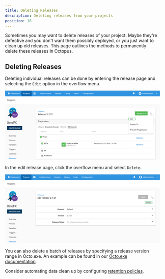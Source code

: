 ```yaml
---
title: Deleting Releases
description: Deleting releases from your projects
position: 18
---
```


Sometimes you may want to delete releases of your project. Maybe they're defective and you don't want them possibly deployed, or you just want to clean up old releases. This page outlines the methods to permanently delete these releases in Octopus.

## Deleting Releases

Deleting individual releases can be done by entering the release page and selecting the `Edit` option in the overflow menu.

![Edit release](edit-release.png "width=500")

In the edit release page, click the overflow menu and select `Delete`.

![Delete release](delete-release.png "width=500")

You can also delete a batch of releases by specifying a release version range in Octo.exe. An example can be found in our [Octo.exe documentation](/docs/api-and-integration/octo.exe-command-line/delete-releases.md).

Consider automating data clean up by configuring [retention policies](/docs/administration/retention-policies/index.md).
